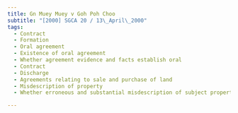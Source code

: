 ```yaml
---
title: Gn Muey Muey v Goh Poh Choo 
subtitle: "[2000] SGCA 20 / 13\_April\_2000"
tags:
  - Contract
  - Formation
  - Oral agreement
  - Existence of oral agreement
  - Whether agreement evidence and facts establish oral
  - Contract
  - Discharge
  - Agreements relating to sale and purchase of land
  - Misdescription of property
  - Whether erroneous and substantial misdescription of subject property renders agreements void for uncertainty

---
```


